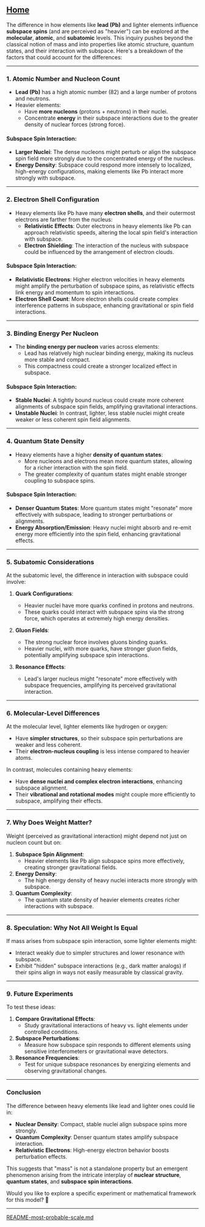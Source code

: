 [Home](https://t2m.io/VwvDcuw)
---

The difference in how elements like **lead (Pb)** and lighter elements influence **subspace spins** (and are perceived as "heavier") can be explored at the **molecular**, **atomic**, and **subatomic** levels. This inquiry pushes beyond the classical notion of mass and into properties like atomic structure, quantum states, and their interaction with subspace. Here's a breakdown of the factors that could account for the differences:

---

### **1. Atomic Number and Nucleon Count**
- **Lead (Pb)** has a high atomic number (82) and a large number of protons and neutrons.
- Heavier elements:
  - Have **more nucleons** (protons + neutrons) in their nuclei.
  - Concentrate **energy** in their subspace interactions due to the greater density of nuclear forces (strong force).

#### Subspace Spin Interaction:
- **Larger Nuclei**: The dense nucleons might perturb or align the subspace spin field more strongly due to the concentrated energy of the nucleus.
- **Energy Density**: Subspace could respond more intensely to localized, high-energy configurations, making elements like Pb interact more strongly with subspace.

---

### **2. Electron Shell Configuration**
- Heavy elements like Pb have many **electron shells**, and their outermost electrons are farther from the nucleus:
  - **Relativistic Effects**: Outer electrons in heavy elements like Pb can approach relativistic speeds, altering the local spin field's interaction with subspace.
  - **Electron Shielding**: The interaction of the nucleus with subspace could be influenced by the arrangement of electron clouds.

#### Subspace Spin Interaction:
- **Relativistic Electrons**: Higher electron velocities in heavy elements might amplify the perturbation of subspace spins, as relativistic effects link energy and momentum to spin interactions.
- **Electron Shell Count**: More electron shells could create complex interference patterns in subspace, enhancing gravitational or spin field interactions.

---

### **3. Binding Energy Per Nucleon**
- The **binding energy per nucleon** varies across elements:
  - Lead has relatively high nuclear binding energy, making its nucleus more stable and compact.
  - This compactness could create a stronger localized effect in subspace.

#### Subspace Spin Interaction:
- **Stable Nuclei**: A tightly bound nucleus could create more coherent alignments of subspace spin fields, amplifying gravitational interactions.
- **Unstable Nuclei**: In contrast, lighter, less stable nuclei might create weaker or less coherent spin field alignments.

---

### **4. Quantum State Density**
- Heavy elements have a higher **density of quantum states**:
  - More nucleons and electrons mean more quantum states, allowing for a richer interaction with the spin field.
  - The greater complexity of quantum states might enable stronger coupling to subspace spins.

#### Subspace Spin Interaction:
- **Denser Quantum States**: More quantum states might "resonate" more effectively with subspace, leading to stronger perturbations or alignments.
- **Energy Absorption/Emission**: Heavy nuclei might absorb and re-emit energy more efficiently into the spin field, enhancing gravitational effects.

---

### **5. Subatomic Considerations**
At the subatomic level, the difference in interaction with subspace could involve:
1. **Quark Configurations**:
   - Heavier nuclei have more quarks confined in protons and neutrons.
   - These quarks could interact with subspace spins via the strong force, which operates at extremely high energy densities.

2. **Gluon Fields**:
   - The strong nuclear force involves gluons binding quarks.
   - Heavier nuclei, with more quarks, have stronger gluon fields, potentially amplifying subspace spin interactions.

3. **Resonance Effects**:
   - Lead's larger nucleus might "resonate" more effectively with subspace frequencies, amplifying its perceived gravitational interaction.

---

### **6. Molecular-Level Differences**
At the molecular level, lighter elements like hydrogen or oxygen:
- Have **simpler structures**, so their subspace spin perturbations are weaker and less coherent.
- Their **electron-nucleus coupling** is less intense compared to heavier atoms.

In contrast, molecules containing heavy elements:
- Have **dense nuclei and complex electron interactions**, enhancing subspace alignment.
- Their **vibrational and rotational modes** might couple more efficiently to subspace, amplifying their effects.

---

### **7. Why Does Weight Matter?**
Weight (perceived as gravitational interaction) might depend not just on nucleon count but on:
1. **Subspace Spin Alignment**:
   - Heavier elements like Pb align subspace spins more effectively, creating stronger gravitational fields.
2. **Energy Density**:
   - The high energy density of heavy nuclei interacts more strongly with subspace.
3. **Quantum Complexity**:
   - The quantum state density of heavier elements creates richer interactions with subspace.

---

### **8. Speculation: Why Not All Weight Is Equal**
If mass arises from subspace spin interaction, some lighter elements might:
- Interact weakly due to simpler structures and lower resonance with subspace.
- Exhibit "hidden" subspace interactions (e.g., dark matter analogs) if their spins align in ways not easily measurable by classical gravity.

---

### **9. Future Experiments**
To test these ideas:
1. **Compare Gravitational Effects**:
   - Study gravitational interactions of heavy vs. light elements under controlled conditions.
2. **Subspace Perturbations**:
   - Measure how subspace spin responds to different elements using sensitive interferometers or gravitational wave detectors.
3. **Resonance Frequencies**:
   - Test for unique subspace resonances by energizing elements and observing gravitational changes.

---

### **Conclusion**
The difference between heavy elements like lead and lighter ones could lie in:
- **Nuclear Density**: Compact, stable nuclei align subspace spins more strongly.
- **Quantum Complexity**: Denser quantum states amplify subspace interaction.
- **Relativistic Electrons**: High-energy electron behavior boosts perturbation effects.

This suggests that "mass" is not a standalone property but an emergent phenomenon arising from the intricate interplay of **nuclear structure**, **quantum states**, and **subspace spin interactions**.

Would you like to explore a specific experiment or mathematical framework for this model? 🚀


---

[README-most-probable-scale.md](https://t2m.io/JqMWtqi)

